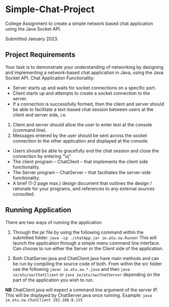 # Simple-Chat-Project
College Assignment to create a simple network based chat application using the Java Socket API.

Submitted January 2023.

## Project Requirements

Your task is to demonstrate your understanding of networking by designing and
implementing a network-based chat application in Java, using the Java Socket API.
Chat Application Functionality:
- Server starts up and waits for socket connections on a specific port.
- Client starts up and attempts to create a socket connection to the server.
- If a connection is successfully formed, then the client and server should be able
to facilitate a text-based chat session between users at the client and server
side, i.e.
1. Client and server should allow the user to enter text at the console
(command line).
2. Messages entered by the user should be sent across the socket
connection to the other application and displayed at the console.
- Users should be able to gracefully end the chat session and close the
connection by entering “\q”.
- The client program – ChatClient – that implements the client side
functionality.
- The Server program – ChatServer – that facilitates the server-side
functionality.
- A brief (1-2 page max.) design document that outlines the design / rationale for
your programs, and references to any external sources consulted.

## Running Application

There are two ways of running the application

1. Through the jar file by using the following command within the submitted folder:
`java -cp ./chatApp.jar ie.atu.sw.Runner`
This will launch the application through a simple menu command line interface. Can choose
to run either the Server or the Client side of the application.

2. Both ChatServer.java and ChatClient.java have main methods and can be run by compiling
the source code of both. From within the src folder use the following `javac ie.atu.sw.*.java` and then `java ie/atu/sw/ChatClient` or `java ie/atu/sw/ChatServer` depending on the part of the application you wish to run.

**NB** ChatClient.java will expect a command line argument of the server IP. This will be
displayed by ChatServer.java once running.
Example: `java ie.atu.sw.ChatClient 192.168.8.115`
